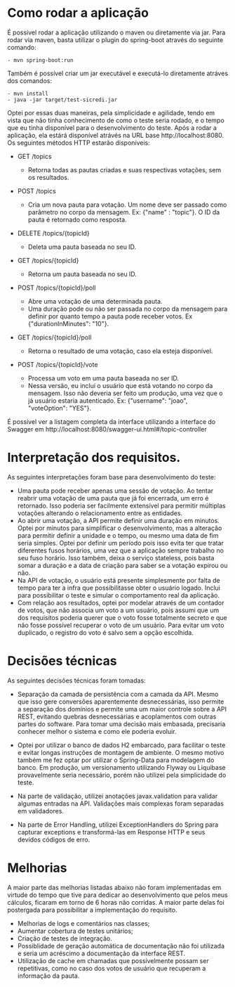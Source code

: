 # Como rodar a aplicação

É possível rodar a aplicação utilizando o maven ou diretamente via jar.
Para rodar via maven, basta utilizar o plugin do spring-boot através do seguinte comando:

	- mvn spring-boot:run

Também é possível criar um jar executável e executá-lo diretamente atráves dos comandos:

	- mvn install
	- java -jar target/test-sicredi.jar

Optei por essas duas maneiras, pela simplicidade e agilidade, tendo em vista que não tinha conhecimento de como o teste seria rodado, e o tempo que eu tinha disponível para o desenvolvimento do teste.
Após a rodar a aplicação, ela estárá disponível atrávés na URL base http://localhost:8080.
Os seguintes métodos HTTP estarão disponíveis:

* GET /topics

	- Retorna todas as pautas criadas e suas respectivas votações, sem os resultados.

* POST /topics

	- Cria um nova pauta para votação. Um nome deve ser passado como parâmetro no corpo da mensagem. Ex: {"name" : "topic"}. O ID da pauta é retornado como resposta.

* DELETE /topics/{topicId}

	- Deleta uma pauta baseada no seu ID.

* GET /topics/{topicId}
	- Retorna um pauta baseada no seu ID.

* POST /topics/{topicId}/poll 

	- Abre uma votação de uma determinada pauta.
	- Uma duração pode ou não ser passada no corpo da mensagem para definir por quanto tempo a pauta pode receber votos. Ex {"durationInMinutes": "10"}.

* GET /topics/{topicId}/poll

	- Retorna o resultado de uma votação, caso ela esteja disponível.

* POST /topics/{topicId}/vote

	- Processa um voto em uma pauta baseada no ser ID.
	- Nessa versão, eu incluí o usuário que está votando no corpo da mensagem. Isso não deveria ser feito um produção, uma vez que o já usuário estaria autenticado. Ex: {"username": "joao", "voteOption": "YES"}.


É possível ver a listagem completa da interface utilizando a interface do Swagger em http://localhost:8080/swagger-ui.html#/topic-controller

# Interpretação dos requisitos.

As seguintes interpretações foram base para desenvolvimento do teste:

* Uma pauta pode receber apenas uma sessão de votação. Ao tentar reabrir uma votação de uma pauta que já foi encerrada, um erro é retornado. Isso poderia ser facilmente extensível para permitir múltiplas votações alterando o relacionamento entre as entidades.
* Ao abrir uma votação, a API permite definir uma duração em minutos. Optei por minutos para simplificar o desenvolvimento, mas a alteração para permitir definir a unidade e o tempo, ou mesmo uma data de fim seria simples. Optei por definir um período pois isso evita ter que tratar diferentes fusos horários, uma vez que a aplicação sempre trabalho no seu fuso horário. Isso também, deixa o serviço stateless, pois basta somar a duração e a data de criação para saber se a votação expirou ou não.
* Na API de votação, o usuário está presente simplesmente por falta de tempo para ter a infra que possibilitasse obter o usuário logado. Inclui para possibilitar o teste e simular o comportamento real da aplicação.
* Com relação aos resultados, optei por modelar através de um contador de votos, que não associa um voto a um usuário, pois assumi que um dos requisitos poderia querer que o voto fosse totalmente secreto e que não fosse possível recuperar o voto de um usuário. Para evitar um voto duplicado, o registro do voto é salvo sem a opção escolhida.

# Decisões técnicas

As seguintes decisões técnicas foram tomadas:

* Separação da camada de persistência com a camada da API. Mesmo que isso gere conversões aparentemente desnecessárias, isso permite a separação dos domínios e permite uma um maior controle sobre a API REST, evitando quebras desnecessárias e acoplamentos com outras partes do software. Para tomar uma decisão mais embasada, precisaria conhecer melhor o sistema e como ele poderia evoluir.

* Optei por utilizar o banco de dados H2 embarcado, para facilitar o teste e evitar longas instruções de montagem de ambiente. O mesmo motivo também me fez optar por utilizar o Spring-Data para modelagem do banco. Em produção, um versionamento utilizando Flyway ou Liquibase provavelmente seria necessário, porém não utilizei pela simplicidade do teste.

* Na parte de validação, utilizei anotações javax.validation para validar algumas entradas na API. Validações mais complexas foram separadas em validadores.

* Na parte de Error Handling, utilizei ExceptionHandlers do Spring para capturar exceptions e transformá-las em Response HTTP e seus devidos códigos de erro.


# Melhorias

A maior parte das melhorias listadas abaixo não foram implementadas em virtude do tempo que tive para dedicar ao desenvolvimento que pelos meus cálculos, ficaram em torno de 6 horas não corridas. A maior parte delas foi postergada para possibilitar a implementação do requisito.

* Melhorias de logs e comentários nas classes;
* Aumentar cobertura de testes unitários;
* Criação de testes de integração.
* Possiblidade de geração automática de documentação não foi utilizada e seria um acréscimo a documentação da interface REST.
* Utilização de cache em chamadas que possívelmente possam ser repetitivas, como no caso dos votos de usuário que recuperam a informação da pauta.


